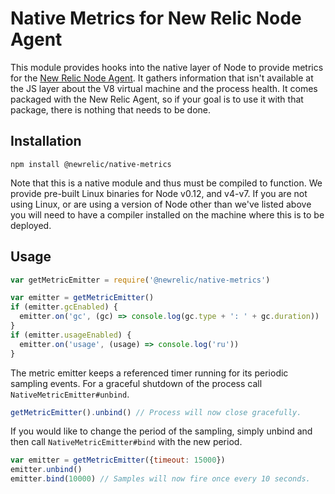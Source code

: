 
# Native Metrics for New Relic Node Agent

This module provides hooks into the native layer of Node to provide metrics for
the [New Relic Node Agent](https://www.npmjs.com/package/newrelic). It gathers
information that isn't available at the JS layer about the V8 virtual machine
and the process health. It comes packaged with the New Relic Agent, so if your
goal is to use it with that package, there is nothing that needs to be done.

## Installation

`npm install @newrelic/native-metrics`

Note that this is a native module and thus must be compiled to function. We
provide pre-built Linux binaries for Node v0.12, and v4-v7. If you are not using
Linux, or are using a version of Node other than we've listed above you will
need to have a compiler installed on the machine where this is to be deployed.

## Usage

```js
var getMetricEmitter = require('@newrelic/native-metrics')

var emitter = getMetricEmitter()
if (emitter.gcEnabled) {
  emitter.on('gc', (gc) => console.log(gc.type + ': ' + gc.duration))
}
if (emitter.usageEnabled) {
  emitter.on('usage', (usage) => console.log('ru'))
}
```

The metric emitter keeps a referenced timer running for its periodic sampling
events. For a graceful shutdown of the process call `NativeMetricEmitter#unbind`.

```js
getMetricEmitter().unbind() // Process will now close gracefully.
```

If you would like to change the period of the sampling, simply unbind and then
call `NativeMetricEmitter#bind` with the new period.

```js
var emitter = getMetricEmitter({timeout: 15000})
emitter.unbind()
emitter.bind(10000) // Samples will now fire once every 10 seconds.
```
